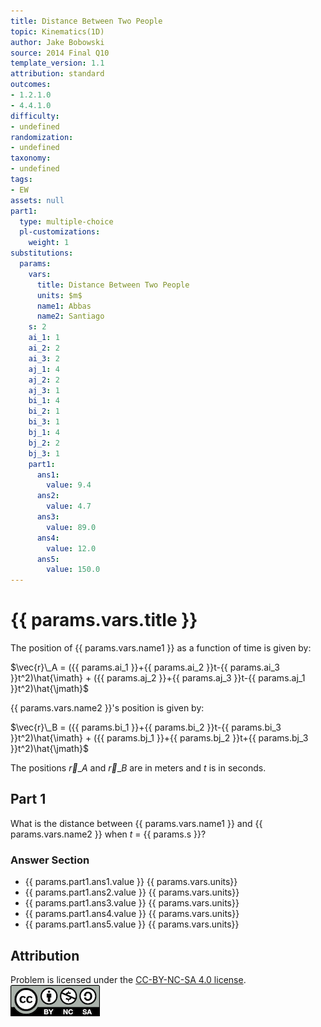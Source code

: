 ```yaml
---
title: Distance Between Two People
topic: Kinematics(1D)
author: Jake Bobowski
source: 2014 Final Q10
template_version: 1.1
attribution: standard
outcomes:
- 1.2.1.0
- 4.4.1.0
difficulty:
- undefined
randomization:
- undefined
taxonomy:
- undefined
tags:
- EW
assets: null
part1:
  type: multiple-choice
  pl-customizations:
    weight: 1
substitutions:
  params:
    vars:
      title: Distance Between Two People
      units: $m$
      name1: Abbas
      name2: Santiago
    s: 2
    ai_1: 1
    ai_2: 2
    ai_3: 2
    aj_1: 4
    aj_2: 2
    aj_3: 1
    bi_1: 4
    bi_2: 1
    bi_3: 1
    bj_1: 4
    bj_2: 2
    bj_3: 1
    part1:
      ans1:
        value: 9.4
      ans2:
        value: 4.7
      ans3:
        value: 89.0
      ans4:
        value: 12.0
      ans5:
        value: 150.0
---
```

# {{ params.vars.title }}
The position of {{ params.vars.name1 }} as a function of time is given by:

$\vec{r}\_A = ({{ params.ai_1 }}+{{ params.ai_2 }}t-{{ params.ai_3 }}t^2)\hat{\imath} + ({{ params.aj_2 }}+{{ params.aj_3 }}t-{{ params.aj_1 }}t^2)\hat{\jmath}$

{{ params.vars.name2 }}'s position is given by:

$\vec{r}\_B = ({{ params.bi_1 }}+{{ params.bi_2 }}t-{{ params.bi_3 }}t^2)\hat{\imath} + ({{ params.bj_1 }}+{{ params.bj_2 }}t+{{ params.bj_3 }}t^2)\hat{\jmath}$

The positions $\vec{r}\_A$ and $\vec{r}\_B$ are in meters and $t$ is in seconds.

## Part 1

What is the distance between {{ params.vars.name1 }} and {{ params.vars.name2 }} when $t$ = {{ params.s }}?

### Answer Section

- {{ params.part1.ans1.value }} {{ params.vars.units}}
- {{ params.part1.ans2.value }} {{ params.vars.units}}
- {{ params.part1.ans3.value }} {{ params.vars.units}}
- {{ params.part1.ans4.value }} {{ params.vars.units}}
- {{ params.part1.ans5.value }} {{ params.vars.units}}

## Attribution

Problem is licensed under the [CC-BY-NC-SA 4.0 license](https://creativecommons.org/licenses/by-nc-sa/4.0/).<br> ![The Creative Commons 4.0 license requiring attribution-BY, non-commercial-NC, and share-alike-SA license.](https://raw.githubusercontent.com/firasm/bits/master/by-nc-sa.png)